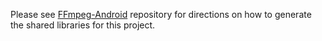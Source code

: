 Please see [FFmpeg-Android](https://github.com/OnlyInAmerica/FFmpeg-Android) repository for directions on how to generate the shared libraries for this project.
